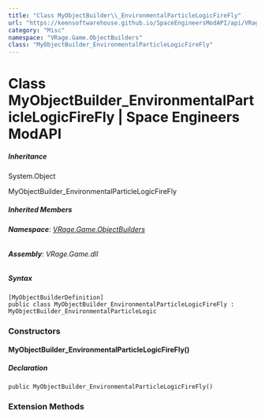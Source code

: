 ```yaml
---
title: "Class MyObjectBuilder\\_EnvironmentalParticleLogicFireFly"
url: "https://keensoftwarehouse.github.io/SpaceEngineersModAPI/api/VRage.Game.ObjectBuilders.MyObjectBuilder_EnvironmentalParticleLogicFireFly.html"
category: "Misc"
namespace: "VRage.Game.ObjectBuilders"
class: "MyObjectBuilder_EnvironmentalParticleLogicFireFly"
---
```


# Class MyObjectBuilder\_EnvironmentalParticleLogicFireFly | Space Engineers ModAPI

##### Inheritance

System.Object

MyObjectBuilder\_EnvironmentalParticleLogicFireFly

##### Inherited Members

###### **Namespace**: [VRage.Game.ObjectBuilders](https://keensoftwarehouse.github.io/SpaceEngineersModAPI/api/VRage.Game.ObjectBuilders.html)

###### **Assembly**: VRage.Game.dll

##### Syntax

```
[MyObjectBuilderDefinition]
public class MyObjectBuilder_EnvironmentalParticleLogicFireFly : MyObjectBuilder_EnvironmentalParticleLogic
```

### [](#constructors)Constructors

#### [](#VRage_Game_ObjectBuilders_MyObjectBuilder_EnvironmentalParticleLogicFireFly__ctor)MyObjectBuilder\_EnvironmentalParticleLogicFireFly()

##### Declaration

```
public MyObjectBuilder_EnvironmentalParticleLogicFireFly()
```

### [](#extensionmethods)Extension Methods